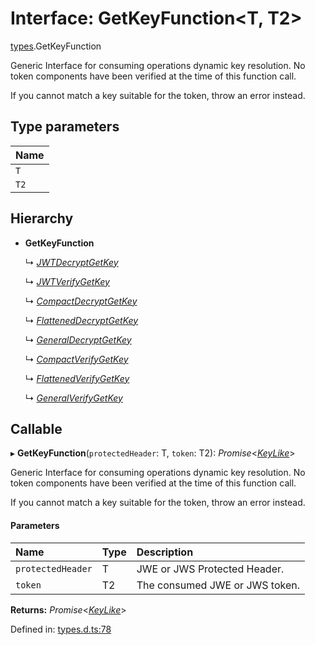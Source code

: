 # Interface: GetKeyFunction<T, T2\>

[types](../modules/types.md).GetKeyFunction

Generic Interface for consuming operations dynamic key resolution.
No token components have been verified at the time of this function call.

If you cannot match a key suitable for the token, throw an error instead.

## Type parameters

| Name |
| :------ |
| `T` |
| `T2` |

## Hierarchy

- **GetKeyFunction**

  ↳ [*JWTDecryptGetKey*](jwt_decrypt.jwtdecryptgetkey.md)

  ↳ [*JWTVerifyGetKey*](jwt_verify.jwtverifygetkey.md)

  ↳ [*CompactDecryptGetKey*](jwe_compact_decrypt.compactdecryptgetkey.md)

  ↳ [*FlattenedDecryptGetKey*](jwe_flattened_decrypt.flatteneddecryptgetkey.md)

  ↳ [*GeneralDecryptGetKey*](jwe_general_decrypt.generaldecryptgetkey.md)

  ↳ [*CompactVerifyGetKey*](jws_compact_verify.compactverifygetkey.md)

  ↳ [*FlattenedVerifyGetKey*](jws_flattened_verify.flattenedverifygetkey.md)

  ↳ [*GeneralVerifyGetKey*](jws_general_verify.generalverifygetkey.md)

## Callable

▸ **GetKeyFunction**(`protectedHeader`: T, `token`: T2): *Promise*<[*KeyLike*](../types/types.keylike.md)\>

Generic Interface for consuming operations dynamic key resolution.
No token components have been verified at the time of this function call.

If you cannot match a key suitable for the token, throw an error instead.

#### Parameters

| Name | Type | Description |
| :------ | :------ | :------ |
| `protectedHeader` | T | JWE or JWS Protected Header. |
| `token` | T2 | The consumed JWE or JWS token. |

**Returns:** *Promise*<[*KeyLike*](../types/types.keylike.md)\>

Defined in: [types.d.ts:78](https://github.com/panva/jose/blob/v3.12.2/src/types.d.ts#L78)
